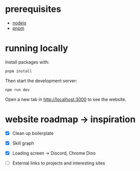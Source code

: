 # prerequisites
- [nodejs](https://nodejs.org/en/download/package-manager)
- [pnpm](https://pnpm.io/installation)

# running locally

Install packages with:
```sh
pnpm install
```

Then start the development server:
```sh
npm run dev
```

Open a new tab in [http://localhost:3000](http://localhost:3000/) to see the website.

# website roadmap -> inspiration

- [x] Clean up boilerplate
- [x] Skill graph
- [X] Loading screen -> Discord, Chrome Dino
- [ ] External links to projects and interesting sites

